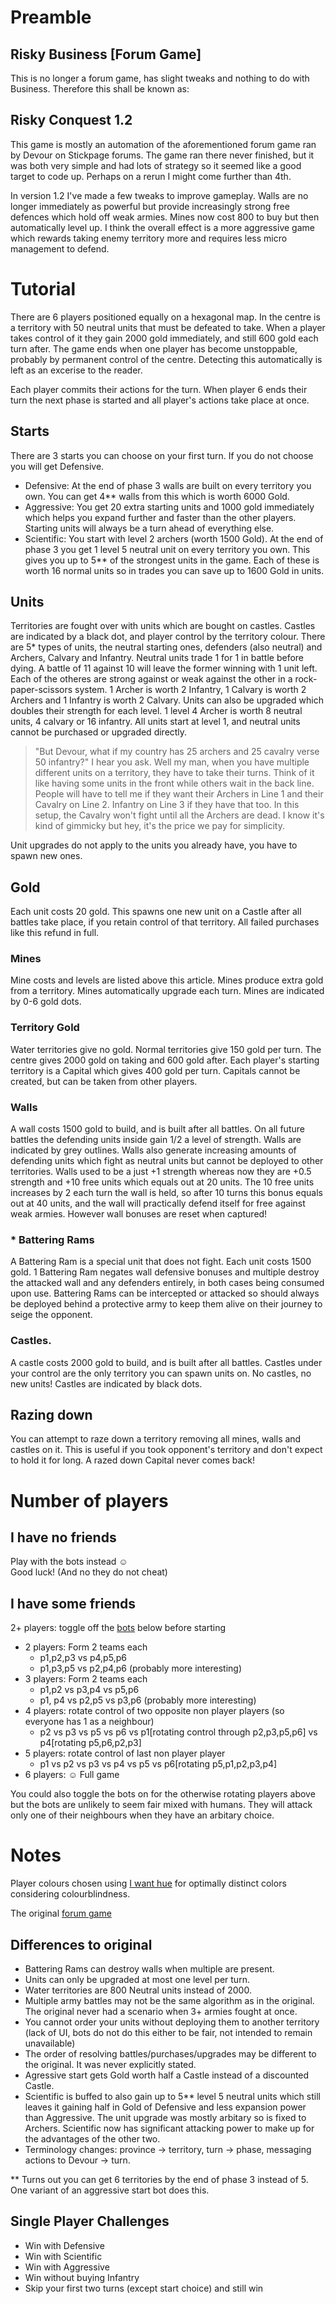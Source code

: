 # Preamble

## Risky Business [Forum Game]

This is no longer a forum game, has slight tweaks and nothing to do with Business. Therefore this shall be known as:

## Risky Conquest 1.2

This game is mostly an automation of the aforementioned forum game ran by Devour on Stickpage forums. The game ran there never finished, but it was both very simple and had lots of strategy so it seemed like a good target to code up. Perhaps on a rerun I might come further than 4th.

In version 1.2 I've made a few tweaks to improve gameplay. Walls are no longer immediately as powerful but provide increasingly strong free defences which hold off weak armies. Mines now cost 800 to buy but then automatically level up. I think the overall effect is a more aggressive game which rewards taking enemy territory more and requires less micro management to defend.

# Tutorial

There are 6 players positioned equally on a hexagonal map. In the centre is a territory with 50 neutral units that must be defeated to take. When a player takes control of it they gain 2000 gold immediately, and still 600 gold each turn after. The game ends when one player has become unstoppable, probably by permanent control of the centre. Detecting this automatically is left as an excerise to the reader.

Each player commits their actions for the turn. When player 6 ends their turn the next phase is started and all player's actions take place at once.

## Starts

There are 3 starts you can choose on your first turn. If you do not choose you will get Defensive.

- Defensive: At the end of phase 3 walls are built on every territory you own. You can get 4** walls from this which is worth 6000 Gold.
- Aggressive: You get 20 extra starting units and 1000 gold immediately which helps you expand further and faster than the other players. Starting units will always be a turn ahead of everything else.
- Scientific: You start with level 2 archers (worth 1500 Gold). At the end of phase 3 you get 1 level 5 neutral unit on every territory you own. This gives you up to 5** of the strongest units in the game. Each of these is worth 16 normal units so in trades you can save up to 1600 Gold in units.

## Units

Territories are fought over with units which are bought on castles. Castles are indicated by a black dot, and player control by the territory colour. There are 5* types of units, the neutral starting ones, defenders (also neutral) and Archers, Calvary and Infantry. Neutral units trade 1 for 1 in battle before dying. A battle of 11 against 10 will leave the former winning with 1 unit left. Each of the otheres are strong against or weak against the other in a rock-paper-scissors system. 1 Archer is worth 2 Infantry, 1 Calvary is worth 2 Archers and 1 Infantry is worth 2 Calvary. Units can also be upgraded which doubles their strength for each level. 1 level 4 Archer is worth 8 neutral units, 4 calvary or 16 infantry. All units start at level 1, and neutral units cannot be purchased or upgraded directly.

> "But Devour, what if my country has 25 archers and 25 cavalry verse 50 infantry?" I hear you ask. Well my man, when you have multiple different units on a territory, they have to take their turns. Think of it like having some units in the front while others wait in the back line. People will have to tell me if they want their Archers in Line 1 and their Cavalry on Line 2. Infantry on Line 3 if they have that too. In this setup, the Cavalry won't fight until all the Archers are dead. I know it's kind of gimmicky but hey, it's the price we pay for simplicity.

Unit upgrades do not apply to the units you already have, you have to spawn new ones.

## Gold

Each unit costs 20 gold. This spawns one new unit on a Castle after all battles take place, if you retain control of that territory. All failed purchases like this refund in full.

### Mines

Mine costs and levels are listed above this article. Mines produce extra gold from a territory. Mines automatically upgrade each turn. Mines are indicated by 0-6 gold dots.

### Territory Gold

Water territories give no gold. Normal territories give 150 gold per turn. The centre gives 2000 gold on taking and 600 gold after. Each player's starting territory is a Capital which gives 400 gold per turn. Capitals cannot be created, but can be taken from other players.

### Walls

A wall costs 1500 gold to build, and is built after all battles. On all future battles the defending units inside gain 1/2 a level of strength. Walls are indicated by grey outlines. Walls also generate increasing amounts of defending units which fight as neutral units but cannot be deployed to other territories. Walls used to be a just +1 strength whereas now they are +0.5 strength and +10 free units which equals out at 20 units. The 10 free units increases by 2 each turn the wall is held, so after 10 turns this bonus equals out at 40 units, and the wall will practically defend itself for free against weak armies. However wall bonuses are reset when captured!

### * Battering Rams
A Battering Ram is a special unit that does not fight. Each unit costs 1500 gold. 1 Battering Ram negates wall defensive bonuses and multiple destroy the attacked wall and any defenders entirely, in both cases being consumed upon use. Battering Rams can be intercepted or attacked so should always be deployed behind a protective army to keep them alive on their journey to seige the opponent.

### Castles.

A castle costs 2000 gold to build, and is built after all battles. Castles under your control are the only territory you can spawn units on. No castles, no new units! Castles are indicated by black dots.

## Razing down

You can attempt to raze down a territory removing all mines, walls and castles on it. This is useful if you took opponent's territory and don't expect to hold it for long. A razed down Capital never comes back!

# Number of players

## I have no friends
Play with the bots instead ☺️  
Good luck! (And no they do not cheat)

## I have some friends
2+ players: toggle off the [bots](#bot-controls) below before starting

- 2 players: Form 2 teams each
  - p1,p2,p3 vs p4,p5,p6
  - p1,p3,p5 vs p2,p4,p6 (probably more interesting)
- 3 players: Form 2 teams each
  - p1,p2 vs p3,p4 vs p5,p6
  - p1, p4 vs p2,p5 vs p3,p6 (probably more interesting)
- 4 players: rotate control of two opposite non player players (so everyone has 1 as a neighbour)
  - p2 vs p3 vs p5 vs p6 vs p1[rotating control through p2,p3,p5,p6] vs p4[rotating p5,p6,p2,p3]
- 5 players: rotate control of last non player player
    - p1 vs p2 vs p3 vs p4 vs p5 vs p6[rotating p5,p1,p2,p3,p4]
- 6 players: ☺️ Full game

You could also toggle the bots on for the otherwise rotating players above but the bots are unlikely to seem fair mixed with humans. They will attack only one of their neighbours when they have an arbitary choice.

# Notes

Player colours chosen using [I want hue](http://tools.medialab.sciences-po.fr/iwanthue/) for optimally distinct colors considering colourblindness.

The original [forum game](http://forums.stickpage.com/showthread.php?100762-Risky-Business-Forum-Game)

## Differences to original

- Battering Rams can destroy walls when multiple are present.
- Units can only be upgraded at most one level per turn.
- Water territories are 800 Neutral units instead of 2000.
- Multiple army battles may not be the same algorithm as in the original. The original never had a scenario when 3+ armies fought at once.
- You cannot order your units without deploying them to another territory (lack of UI, bots do not do this either to be fair, not intended to remain unavailable)
- The order of resolving battles/purchases/upgrades may be different to the original. It was never explicitly stated.
- Agressive start gets Gold worth half a Castle instead of a discounted Castle.
- Scientific is buffed to also gain up to 5** level 5 neutral units which still leaves it gaining half in Gold of Defensive and less expansion power than Aggressive. The unit upgrade was mostly arbitary so is fixed to Archers. Scientific now has significant attacking power to make up for the advantages of the other two.
- Terminology changes: province -> territory, turn -> phase, messaging actions to Devour -> turn.

** Turns out you can get 6 territories by the end of phase 3 instead of 5. One variant of an aggressive start bot does this.

## Single Player Challenges
- Win with Defensive
- Win with Scientific
- Win with Aggressive
- Win without buying Infantry
- Skip your first two turns (except start choice) and still win

